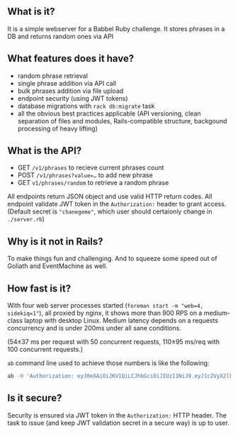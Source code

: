 ## What is it?

It is a simple webserver for a Babbel Ruby challenge. It stores phrases in a DB and returns random ones via API

## What features does it have?

 - random phrase retrieval
 - single phrase addition via API call
 - bulk phrases addition via file upload
 - endpoint security (using JWT tokens)
 - database migrations with `rack db:migrate` task
 - all the obvious best practices applicable (API versioning, clean separation of files and modules, Rails-compatible structure, backgound processing of heavy lifting)

## What is the API?

 - GET `/v1/phrases` to recieve current phrases count
 - POST `/v1/phrases?value=…` to add new phrase
 - GET `v1/phrases/random` to retrieve a random phrase

All endpoints return JSON object and use valid HTTP return codes.
All endpoint validate JWT token in the `Authorization:` header to grant access. (Default secret is `"chanegeme"`, which user should certaionly change in `./server.rb`)

## Why is it not in Rails?

To make things fun and challenging.
And to squeeze some speed out of Goliath and EventMachine as well.

## How fast is it?

With four web server processes started (`foreman start -m "web=4, sidekiq=1"`), all proxied by nginx, it shows more than 900 RPS on a medium-class laptop with desktop Linux.
Medium latency depends on a requests concurrency and is under 200ms under all sane conditions.

(54±37 ms per request with 50 concurrent requests, 110±95 ms/req with 100 concurrent requests.)

`ab` command line used to achieve those numbers is like the following:
```bash
ab -H 'Authorization: eyJ0eXAiOiJKV1QiLCJhbGciOiJIUzI1NiJ9.eyJ1c2VyX2lkIjoxMjN9.MtmjkqFhbTTUQpfxw2ceaqrGgIEDKaWAnbWqqnfzaMQ' -n 10000 -c 50 http://localhost:4000/v1/phrases/random
```

## Is it secure?

Security is ensured via JWT token in the `Authorization:` HTTP header. The task to issue (and keep JWT validation secret in a secure way) is up to user.